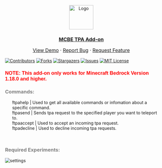 <!--
This README.md template was NOT orginally created by me(ReallyFatYoshi)! This is a fork of:
https://github.com/othneildrew/Best-README-Template
-->

<!-- PROJECT LOGO -->
<br />
<p align="center">
  <a href="https://github.com/ReallyFatYoshi/MCBE-TPA-Addon">
    <img src="https://github.com/othneildrew/Best-README-Template/blob/master/images/logo.png?raw=true" alt="Logo" width="80" height="80">
  </a>
  <h3 align="center"><u>MCBE TPA Add-on</u></h3>

  <p align="center" style="font-size:16px;">
    <a href="https://github.com/ReallyFatYoshi/MCBE-TPA-Addon">View Demo</a>
    ·
    <a href="https://github.com/ReallyFatYoshi/MCBE-TPA-Addon/issues">Report Bug</a>
    ·
    <a href="https://github.com/ReallyFatYoshi/MCBE-TPA-Addon/issues">Request Feature</a>
  </p>
</p>

[![Contributors][contributors-shield]][contributors-url]
[![Forks][forks-shield]][forks-url]
[![Stargazers][stars-shield]][stars-url]
[![Issues][issues-shield]][issues-url]
[![MIT License][license-shield]][license-url]

<link rel="preconnect" href="https://fonts.googleapis.com">
<link rel="preconnect" href="https://fonts.gstatic.com" crossorigin>
<link href="https://fonts.googleapis.com/css2?family=Anton&family=Shippori+Antique&display=swap" rel="stylesheet">

<h3 style="color:red;font-family: 'Anton', sans-serif; font-family: 'Shippori Antique', sans-serif;"><strong>NOTE: </strong>This add-on only works for Minecraft Bedrock Version 1.18.0 and higher.</h3>
<h3 style="font-weight:bold;color:gray;">Commands:</h3>
<ul style="list-style-type:none;">
    <li>
        <strong>!</strong>tpahelp | Used to get all available commands or infomation about a specific command.
    </li>
    <li>
        <strong>!</strong>tpasend | Sends tpa request to the specified player you want to teleport to.
    </li>
    <li>
        <strong>!</strong>tpaaccept | Used to accept an incoming tpa request.
    </li>
    <li>
        <strong>!</strong>tpadecline | Used to decline incoming tpa requests.
    </li>
</ul>
<br />

<h3 style="font-weight:bold;color:gray;">Required Experiments:</h3>

![settings]

[settings]:https://cdn.discordapp.com/attachments/918191255580721162/921578502673805362/unknown.png


<!--Icons-->
[contributors-shield]: https://img.shields.io/github/contributors/ReallyFatYoshi/MCBE-TPA-Addon.svg?style=for-the-badge
[contributors-url]: https://github.com/ReallyFatYoshi/MCBE-TPA-Addon/graphs/contributors
[forks-shield]: https://img.shields.io/github/forks/ReallyFatYoshi/MCBE-TPA-Addon.svg?style=for-the-badge
[forks-url]: https://github.com/ReallyFatYoshi/MCBE-TPA-Addon/network/members
[stars-shield]: https://img.shields.io/github/stars/ReallyFatYoshi/MCBE-TPA-Addon.svg?style=for-the-badge
[stars-url]: https://github.com/ReallyFatYoshi/MCBE-TPA-Addon/stargazers
[issues-shield]: https://img.shields.io/github/issues/ReallyFatYoshi/MCBE-TPA-Addon.svg?style=for-the-badge
[issues-url]: https://github.com/ReallyFatYoshi/MCBE-TPA-Addon/issues
[license-shield]: https://img.shields.io/github/license/ReallyFatYoshi/MCBE-TPA-Addon.svg?style=for-the-badge
[license-url]: https://github.com/ReallyFatYoshi/MCBE-TPA-Addon/blob/main/LICENSE
